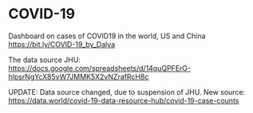 # COVID-19
Dashboard on cases of COVID19 in the world, US and China\
https://bit.ly/COVID-19_by_Dalya 

The data source JHU: https://docs.google.com/spreadsheets/d/14quQPFErG-hlpsrNgYcX85vW7JMMK5X2vNZrafRcH8c 

UPDATE: Data source changed, due to suspension of JHU.
New source: https://data.world/covid-19-data-resource-hub/covid-19-case-counts
